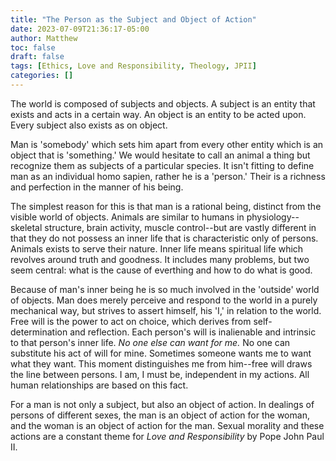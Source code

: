 ```yaml
---
title: "The Person as the Subject and Object of Action"
date: 2023-07-09T21:36:17-05:00
author: Matthew
toc: false
draft: false
tags: [Ethics, Love and Responsibility, Theology, JPII]
categories: []
---
```

The world is composed of subjects and objects. A subject is an entity
that exists and acts in a certain way. An object is an entity to be
acted upon. Every subject also exists as on object. 

Man is 'somebody'
which sets him apart from every other entity which is an object that is 
 'something.' 
We would hesitate to call an animal a thing but recognize 
them as subjects of a particular species. It isn't fitting to define 
man as an individual homo sapien, rather he is a 'person.' Their is a 
richness and perfection in the manner of his being. 

The simplest reason
for this is that man is a rational being, distinct from the visible
world of objects. Animals are similar to humans in physiology--skeletal 
structure, brain activity, muscle control--but are vastly different in that
they do not possess an inner life that is characteristic only of persons.
Animals exists to serve their nature. Inner life means spiritual life which
revolves around truth and goodness. It includes many problems, but two seem
central: what is the cause of everthing and how to do what is good. 

Because
of man's inner being he is so much involved in the 'outside' world of objects.
Man does merely perceive and respond to the world in a purely mechanical way, 
but strives to assert himself, his 'I,' in relation to the world. 
Free will is the power to act on choice, which derives from self-determination
and reflection. Each person's will is inalienable and intrinsic to that person's
inner life. *No one else can want for me.* No one can substitute his act
of will for mine. Sometimes someone wants me to want what they want. This
moment distinguishes me from him--free will draws the line between
persons. I am, I must be, independent
in my actions. All human relationships are based on this fact.

For a man is not only a subject, but also an object of action. In dealings
of persons of different sexes, the man is an object of action for the woman, 
and the woman is an object of action for the man. Sexual morality
and these actions are a constant theme for *Love and Responsibility* by 
Pope John Paul II.